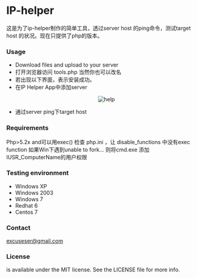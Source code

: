 IP-helper
===================================
  这是为了ip-helper制作的简单工具，透过server host 的ping命令，测试target host 的状况。现在只提供了php的版本。

  
### Usage
- Download files and upload to your server
- 打开浏览器访问 tools.php 当然你也可以改名
- 若出现以下界面，表示安装成功。
- 在IP Helper App中添加server
  <p align="center" ><img src="http://www.sailcore.com/iphelper/help.jpg" alt="help" title="IP-helper"></p>
- 通过server ping下target host


### Requirements
Php>5.2x and可以用exec()
检查 php.ini ，让 disable_functions 中没有exec function
如果Win下遇到unable to fork... 则将cmd.exe 添加IUSR_ComputerName的用户权限

### Testing environment
- Windows XP
- Windows 2003
- Windows 7
- Redhat 6
- Centos 7

### Contact
excuseser@gmail.com


### License
is available under the MIT license. See the LICENSE file for more info.
